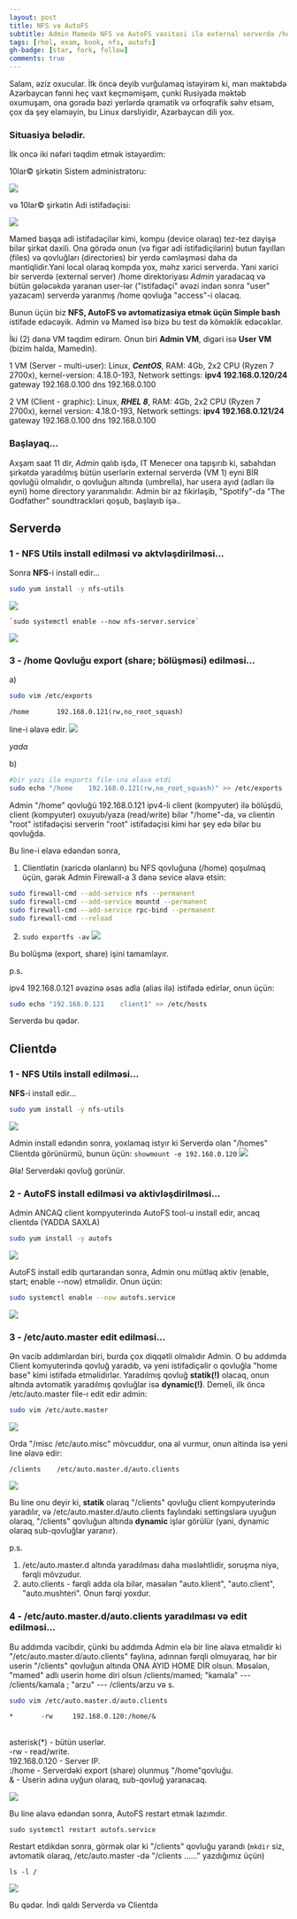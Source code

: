 ```yaml
---
layout: post
title: NFS və AutoFS
subtitle: Admin Mamedə NFS və AutoFS vasitasi ilə external serverdə /home directory yaradacaq...
tags: [rhel, exam, book, nfs, autofs]
gh-badge: [star, fork, follow]
comments: true
---
```

Salam, əziz oxucular. İlk öncə deyib vurğulamaq istəyirəm ki, mən məktəbdə Azərbaycan fənni heç vaxt keçməmişəm, çunki Rusiyada məktəb oxumuşam, ona gorədə bəzi yerlərdə qramatik və orfoqrafik səhv etsəm, çox da şey eləməyin, bu Linux dərsliyidir, Azərbaycan dili yox. 

### Situasiya belədir.

İlk oncə iki nəfəri təqdim etmək istəyərdim:

10lar© şirkətin Sistem administratoru:

![](/assets/img/baner_002.png)

və 10lar© şirkətin Adi istifadəçisi:

![](/assets/img/baner_001.png)

Mamed başqa adi istifadəçilər kimi, kompu (device olaraq) tez-tez dəyişə bilər şirkət daxili. Ona görədə onun (və figər adi istifadiçilərin) butun fayılları (files) və qovluğları (directories) bir yerdə cəmləşməsi daha da məntiqlidir.Yani local olaraq kompda yox, məhz xarici serverdə. Yani xarici bir serverdə (external server) /home direktoriyası *Admin* yaradacaq və bütün gələcəkdə yaranan user-lər ("istifadəçi" əvəzi indən sonra "user" yazacam) serverdə yaranmış /home qovluğa "access"-i olacaq.

Bunun üçün biz **NFS, AutoFS və avtomatizasiya etmək üçün Simple bash** istifade edəcəyik. Admin və Mamed isə bizə bu test də köməklik edəcəklər.

İki (2) dənə VM təqdim edirəm. Onun biri **Admin VM**, digəri isə **User VM** (bizim halda, Mamedin). 

1 VM (Server - multi-user): Linux, ***CentOS***, RAM: 4Gb, 2x2 CPU (Ryzen 7 2700x), kernel-version: 4.18.0-193, 
Network settings: 
**ipv4 192.168.0.120/24** 
gateway 192.168.0.100
dns 192.168.0.100

2 VM (Client - graphic): Linux, ***RHEL 8***, RAM: 4Gb, 2x2 CPU (Ryzen 7 2700x), kernel version: 4.18.0-193,
Network settings: 
**ipv4 192.168.0.121/24**
gateway 192.168.0.100
dns 192.168.0.100


### Başlayaq...

Axşam saat 11 dir, *Admin* qalıb işdə, IT Menecer ona tapşırıb ki, sabahdan şirkətdə yaradılmış bütün userlərin external serverdə (VM 1) eyni BİR qovluğü olmalıdır, o qovluğun altında (umbrella), hər usera ayıd (adları ilə eyni) home directory yaranmalıdır. Admin bir az fikirləşib, "Spotify"-da "The Godfather" soundtrackləri qoşub, başlayıb işə..

## Serverdə


### 1 - NFS Utils install edilməsi və aktvləşdirilməsi...

Sonra **NFS**-i install edir...

``` bash
sudo yum install -y nfs-utils
```
![](/assets/img/screenshots/Screen_0001.png)

	`sudo systemctl enable --now nfs-server.service`
![](/assets/img/screenshots/Screen_0010.png)

### 3 - /home Qovluğu export (share; bölüşməsi) edilməsi...

a)
``` bash
sudo vim /etc/exports
```
	/home		192.168.0.121(rw,no_root_squash)

line-i əlavə edir.
![](/assets/img/screenshots/Screen_0007.png)

*yada*

b)
``` bash
#bir yazı ilə exports file-ına əlavə etdi
sudo echo "/home	192.168.0.121(rw,no_root_squash)" >> /etc/exports
```
Admin "/home" qovluğü 192.168.0.121 ipv4-li client (kompyuter) ilə bölüşdü, client (kompyuter) oxuyub/yaza (read/write) bilər "/home"-da, və clientin "root" istifadəçisi serverin "root" istifadəçisi kimi hər şey edə bilər bu qovluğda.

Bu line-i elavə edəndən sonra,

1. Clientlətin (xaricdə olanların) bu NFS qovluğuna (/home) qoşulmaq üçün, gərək Admin Firewall-a 3 dənə sevice əlavə etsin:

``` bash
sudo firewall-cmd --add-service nfs --permanent
sudo firewall-cmd --add-service mountd --permanent
sudo firewall-cmd --add-service rpc-bind --permanent
sudo firewall-cmd --reload
```


2. `sudo exportfs -av`
![](/assets/img/screenshots/Screen_0008.png)

Bu bolüşmə (export, share) işini tamamlayır.

p.s. 

ipv4 192.168.0.121 əvəzinə əsas adla (alias ilə) istifadə edirlər, onun üçün:
``` bash
sudo echo "192.168.0.121 	client1" >> /etc/hosts
```

Serverdə bu qədər.

## Clientdə

### 1 - NFS Utils install edilməsi...

**NFS**-i install edir...

``` bash
sudo yum install -y nfs-utils
```
![](/assets/img/screenshots/Screen_0002.png)

Admin install edəndın sonra, yoxlamaq istyır ki Serverdə olan "/homes" Clientdə görünürmü, bunun üçün:
`showmount -e 192.168.0.120`
![](/assets/img/screenshots/Screen_0011.png)

Əla! Serverdəki qovluğ gorünür.
### 2 - AutoFS install edilməsi və aktivləşdirilməsi...

Admin ANCAQ client kompyuterində AutoFS tool-u install edir, ancaq clientdə (YADDA SAXLA)

``` bash
sudo yum install -y autofs 
```
![](/assets/img/screenshots/Screen_0003.png)

AutoFS install edib qurtarandan sonra, Admin onu mütləq aktiv (enable, start; enable --now) etməlidir. Onun üçün:

``` bash
sudo systemctl enable --now autofs.service 
```
![](/assets/img/screenshots/Screen_0004.png)

### 3 - /etc/auto.master edit edilməsi...

Ən vacib addımlardan biri, burda çox diqqətli olmalıdır Admin. O bu addımda Client komyuterində qovluğ yaradıb, və yeni istifadiçəlir o qovluğla "home base" kimi istifadə etməlidirlər. Yaradılmış qovluğ **statik(!)** olacaq, onun altında avtomatik yaradılmış qovluğlar isə **dynamic(!)**. Demeli, ilk öncə /etc/auto.master file-ı edit edir admin:

``` bash
sudo vim /etc/auto.master
```
![](/assets/img/screenshots/Screen_0005.png)

Orda "/misc   /etc/auto.misc" mövcuddur, ona əl vurmur, onun altinda isə yeni line əlavə edir:

	/clients 	/etc/auto.master.d/auto.clients


![](/assets/img/screenshots/Screen_0006.png)

Bu line onu deyir ki, **statik** olaraq "/clients" qovluğu client kompyuterində yaradılır, və /etc/auto.master.d/auto.clients faylındaki settingslərə uyuğun olaraq, "/clients" qovluğun altında **dynamic** işlər görülür (yani, dynamic olaraq sub-qovluğlar yaranır).

p.s. 
1. /etc/auto.master.d altında yaradılması daha məsləhtlidir, soruşma niyə, fərqli mövzudur.
2. auto.clients - fərqli adda ola bilər, məsələn "auto.klient", "auto.client", "auto.mushteri". Onun fərqi yoxdur.

### 4 - /etc/auto.master.d/auto.clients yaradılması və edit edilməsi...

Bu addımda vacibdir, çünki bu addımda Admin elə bir line əlavə etməlidir ki "/etc/auto.master.d/auto.clients" faylına, adınnan fərqli olmuyaraq, hər bir userin "/clients" qovluğun altında ONA AYID HOME DİR olsun. Məsələn, "mamed" adlı userin home diri olsun /clients/mamed; "kamala" --- /clients/kamala ; "arzu" --- /clients/arzu və s.

``` bash
sudo vim /etc/auto.master.d/auto.clients
```

	*		-rw		192.168.0.120:/home/&
	
<br>asterisk(\*) - bütün userlər.
<br>-rw - read/write.
<br>192.168.0.120 - Server IP.
<br>:/home - Serverdəki export (share) olunmuş "/home"qovluğu.
<br>& - Userin adına uyğun olaraq, sub-qovluğ yaranacaq.

![](/assets/img/screenshots/Screen_0012.png)

Bu line əlavə edəndən sonra, AutoFS restart etmək lazımdır.

`sudo systemctl restart autofs.service`

Restart etdikdən sonra, görmək olar ki "/clients" qovluğu yarandı (`mkdir` siz, avtomatik olaraq, /etc/auto.master -də "/clients ......" yazdığımız üçün)

`ls -l /`

![](/assets/img/screenshots/Screen_0013.png)

Bu qədər. İndi qaldı Serverdə və Clientdə